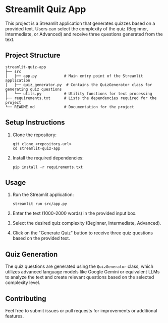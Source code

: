 # Streamlit Quiz App

This project is a Streamlit application that generates quizzes based on a provided text. Users can select the complexity of the quiz (Beginner, Intermediate, or Advanced) and receive three questions generated from the text.

## Project Structure

```
streamlit-quiz-app
├── src
│   ├── app.py            # Main entry point of the Streamlit application
│   ├── quiz_generator.py  # Contains the QuizGenerator class for generating quiz questions
│   └── utils.py          # Utility functions for text processing
├── requirements.txt      # Lists the dependencies required for the project
└── README.md             # Documentation for the project
```

## Setup Instructions

1. Clone the repository:
   ```
   git clone <repository-url>
   cd streamlit-quiz-app
   ```

2. Install the required dependencies:
   ```
   pip install -r requirements.txt
   ```

## Usage

1. Run the Streamlit application:
   ```
   streamlit run src/app.py
   ```

2. Enter the text (1000-2000 words) in the provided input box.

3. Select the desired quiz complexity (Beginner, Intermediate, Advanced).

4. Click on the "Generate Quiz" button to receive three quiz questions based on the provided text.

## Quiz Generation

The quiz questions are generated using the `QuizGenerator` class, which utilizes advanced language models like Google Gemini or equivalent LLMs to analyze the text and create relevant questions based on the selected complexity level.

## Contributing

Feel free to submit issues or pull requests for improvements or additional features.